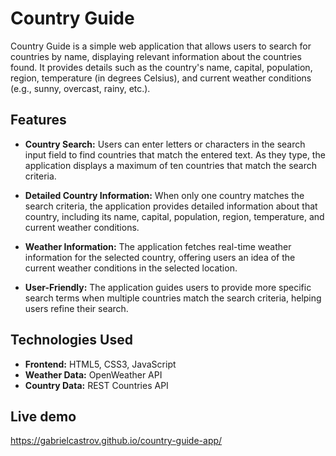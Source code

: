 # Country Guide

Country Guide is a simple web application that allows users to search for countries by name, displaying relevant information about the countries found. It provides details such as the country's name, capital, population, region, temperature (in degrees Celsius), and current weather conditions (e.g., sunny, overcast, rainy, etc.).

## Features

- **Country Search:** Users can enter letters or characters in the search input field to find countries that match the entered text. As they type, the application displays a maximum of ten countries that match the search criteria.

- **Detailed Country Information:** When only one country matches the search criteria, the application provides detailed information about that country, including its name, capital, population, region, temperature, and current weather conditions.

- **Weather Information:** The application fetches real-time weather information for the selected country, offering users an idea of the current weather conditions in the selected location.

- **User-Friendly:** The application guides users to provide more specific search terms when multiple countries match the search criteria, helping users refine their search.

## Technologies Used

- **Frontend:** HTML5, CSS3, JavaScript
- **Weather Data:** OpenWeather API
- **Country Data:** REST Countries API

## Live demo

https://gabrielcastrov.github.io/country-guide-app/
